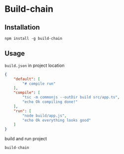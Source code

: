 # Build-chain

## Installation

    npm install -g build-chain

## Usage

`build.json` in project location
``` json
{
    "default": [
        "# compile run"
    ],
    "compile": [
        "tsc -m commonjs --outDir build src/app.ts",
        "echo Ok compiling done!"
    ],
    "run": [
        "node build/app.js",
        "echo Ok everything looks good"
    ]
}
```

build and run project

	build-chain
